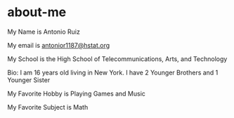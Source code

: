 # about-me

My Name is Antonio Ruiz

My email is antonior1187@hstat.org

My School is the High School of Telecommunications, Arts, and Technology

Bio: I am 16 years old living in New York. I have 2 Younger Brothers and 1 Younger Sister

My Favorite Hobby is Playing Games and Music

My Favorite Subject is Math

